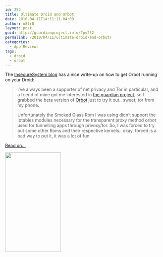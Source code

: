 ```yaml
---
id: 252
title: Ultimate Droid and Orbot
date: 2010-04-11T14:11:11-04:00
author: n8fr8
layout: post
guid: http://guardianproject.info/?p=252
permalink: /2010/04/11/ultimate-droid-and-orbot/
categories:
  - App Reviews
tags:
  - droid
  - orbot
---
```

The [InsecureSystem blog](http://www.insecuresystem.org/2010/04/ultimate-droid-and-orbot.html) has a nice write-up on how to get Orbot running on your Droid:

> I’ve always been a supporter of net privacy and Tor in particular, and a friend of mine got me interested in [the guardian project](http://guardianproject.info/), so I grabbed the beta version of [Orbot](http://guardianproject.info/apps/orbot/) just to try it out.. sweet, tor from my phone.
> 
> Unfortunately the Smoked Glass Rom I was using didn’t support the Iptables modules necessary for the transparent proxy method orbot used for tunnelling apps through privoxy/tor. So, I was forced to try out some other Roms and their respective kernels.. okay, forced is a bad way to put it, it was a lot of fun.

[Read on…](http://www.insecuresystem.org/2010/04/ultimate-droid-and-orbot.html)

<img class="alignnone" title="orbot on droid" src="http://1.bp.blogspot.com/_zYnlWpU7s_s/S7aqyLdAgeI/AAAAAAAAAEU/sT9KAH3F7eI/s320/CAP2010033110221.jpg" alt="" width="180" height="320" />